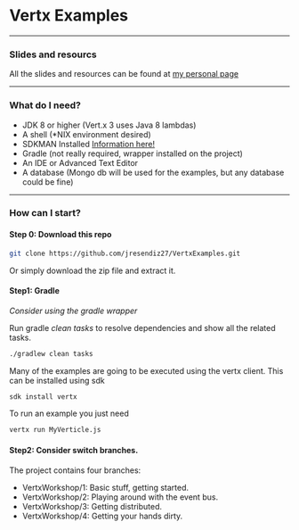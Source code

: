 # Vertx Examples
------
### Slides and resourcs

All the slides and resources can be found at [my personal page](http://jresendiz27.github.io/resources/Vert.x.pdf)

------

### What do I need?
* JDK 8 or higher (Vert.x 3 uses Java 8 lambdas)
* A shell (*NIX environment desired)
* SDKMAN Installed [Information here!](http://sdkman.io/)
* Gradle (not really required, wrapper installed on the project)
* An IDE or Advanced Text Editor
* A database (Mongo db will be used for the examples, but any database could be fine)

------

### How can I start?

#### Step 0: Download this repo
```bash
git clone https://github.com/jresendiz27/VertxExamples.git
```
Or simply download the zip file and extract it.
#### Step1: Gradle 
_Consider using the gradle wrapper_

Run gradle _clean tasks_ to resolve dependencies and show all the related tasks.
```bash
./gradlew clean tasks
```
Many of the examples are going to be executed using the vertx client. This can be installed using sdk
```bash
sdk install vertx
```

To run an example you just need
```bash
vertx run MyVerticle.js
```

#### Step2: Consider switch branches.

The project contains four branches:

* VertxWorkshop/1: Basic stuff, getting started. 
* VertxWorkshop/2: Playing around with the event bus.
* VertxWorkshop/3: Getting distributed.
* VertxWorkshop/4: Getting your hands dirty.
